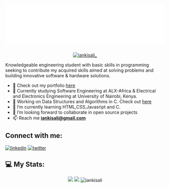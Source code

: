 <!--<h1 align="center">Hi there 👋, I'm Ian Kisali</h1>-->

<h1 align="center">
<img src="header.svg" />
</h1>

<p align="center"> <a href="https://twitter.com/iankisali_" target="blank"><img src="https://img.shields.io/twitter/follow/iankisali_?color=1DA1F2&logo=twitter&style=for-the-badge" alt="iankisali_" /></a> </p>

<!--[![Twitter Follow](https://img.shields.io/twitter/follow/iankisali_?color=1DA1F2&logo=twitter&style=for-the-badge)](https://twitter.com/intent/follow?original_referer=https%3A%2F%2Fgithub.com%2iankisali_&screen_name=iankisali_)-->

Knowledgeable engineering student with basic skills in
programming seeking to contribute my acquired skills aimed at solving
problems and building innovative software & hardware solutions.


- 🔭 Check out my portfolio [here](https://iankisali.github.io/)
- 🔭 Currently studying Software Engineering at ALX-Africa & Electrical and Electronics Engineering at University of Nairobi, Kenya.
- 🌱 Working on Data Structures and Algorithms in C. Check out [here](https://github.com/iankisali/C-Data-Structures-Algorithms) 
- 🌱 I’m currently learning HTML,CSS,Javasript and C.
- 👯 I’m looking forward to collaborate in open source projects
- 📫 Reach me **iankisali@gmail.com**

## Connect with me:

[<img src='https://cdn.jsdelivr.net/npm/simple-icons@3.0.1/icons/linkedin.svg' alt='linkedin' height='40'>](https://www.linkedin.com/in/ian-kisali-bb4164209/)
[<img src='https://cdn.jsdelivr.net/npm/simple-icons@3.0.1/icons/twitter.svg' alt='twitter' height='40'>](https://twitter.com/IanKisali_) 


<!-- BLOG-POST-LIST:START -->
## 💻 My Stats:
<div align="center">

<img height="180em" src="https://github-readme-stats.vercel.app/api?username=iankisali&show_icons=true&theme=github_dark&count_private=true"/>
<img height="180em" src="https://github-readme-stats.vercel.app/api/top-langs/?username=iankisali&layout=compact&langs_count=7&theme=github_dark"/>

<img align="center" src="https://github-readme-streak-stats.herokuapp.com/?user=iankisali&&theme=tokyonight" alt="iankisali" />

<br>
<br>

<!--[![Kisali's GitHub activity graph](https://activity-graph.herokuapp.com/graph?username=iankisali&&theme=xcode)](https://github.com/iankisali)-->

</div>
<!--![GitHub Activity Graph](https://activity-graph.herokuapp.com/graph?username=iankisali&theme=merko)-->

<!---
iankisali/iankisali is a ✨ special ✨ repository because its `README.md` (this file) appears on your GitHub profile.
You can click the Preview link to take a look at your changes.
--->

